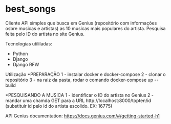 # best_songs

Cliente API simples que busca em Genius (repositório com informações osbre musicas e artistas) as 10 musicas mais populares do artista. Pesquisa feita pelo ID do artista no site Genius.

Tecnologias utililadas:
- Python
- Django
- Django RFW

Utilização
 *PREPARAÇÃO
 1 - instalar docker e docker-compose
 2 - clonar o repositório 
 3 - na raiz da pasta, rodar o comando docker-compose up --build
 
 *PESQUISANDO A MUSICA
 1 - identificar o ID do artista no Genius
 2 - mandar uma chamda GET para a URL http://localhost:8000/topten/id (substituir id pelo id do artista escolido. EX: 16775)
 
 API Genius documentation:
 https://docs.genius.com/#/getting-started-h1
